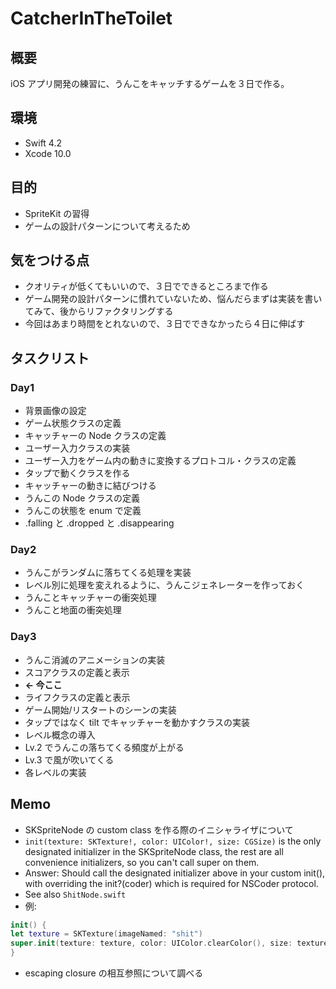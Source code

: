 # CatcherInTheToilet

## 概要
iOS アプリ開発の練習に、うんこをキャッチするゲームを３日で作る。

## 環境
- Swift 4.2
- Xcode 10.0

## 目的
- SpriteKit の習得
- ゲームの設計パターンについて考えるため

## 気をつける点
- クオリティが低くてもいいので、３日でできるところまで作る
- ゲーム開発の設計パターンに慣れていないため、悩んだらまずは実装を書いてみて、後からリファクタリングする
- 今回はあまり時間をとれないので、３日でできなかったら４日に伸ばす

## タスクリスト
### Day1
- 背景画像の設定
- ゲーム状態クラスの定義
- キャッチャーの Node クラスの定義
- ユーザー入力クラスの実装
- ユーザー入力をゲーム内の動きに変換するプロトコル・クラスの定義
- タップで動くクラスを作る
- キャッチャーの動きに結びつける
- うんこの Node クラスの定義
- うんこの状態を enum で定義
- .falling と .dropped と .disappearing

### Day2
- うんこがランダムに落ちてくる処理を実装
- レベル別に処理を変えれるように、うんこジェネレーターを作っておく
- うんことキャッチャーの衝突処理
- うんこと地面の衝突処理

### Day3
- うんこ消滅のアニメーションの実装
- スコアクラスの定義と表示
- **<- 今ここ**
- ライフクラスの定義と表示
- ゲーム開始/リスタートのシーンの実装
- タップではなく tilt でキャッチャーを動かすクラスの実装
- レベル概念の導入
- Lv.2 でうんこの落ちてくる頻度が上がる
- Lv.3 で風が吹いてくる
- 各レベルの実装

## Memo
- SKSpriteNode の custom class を作る際のイニシャライザについて 
- ``init(texture: SKTexture!, color: UIColor!, size: CGSize)`` is the only designated initializer in the SKSpriteNode class, the rest are all convenience initializers, so you can't call super on them.
- Answer: Should call the designated initializer above in your custom init(), with overriding the init?(coder) which is required for NSCoder protocol.
- See also ``ShitNode.swift``
- 例: 
```swift
init() {
let texture = SKTexture(imageNamed: "shit")
super.init(texture: texture, color: UIColor.clearColor(), size: texture.size())
}
```
- escaping closure の相互参照について調べる
